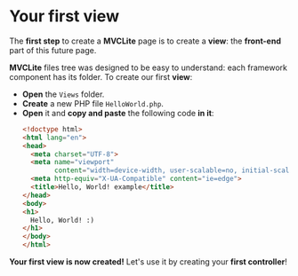 # Your first view

The **first step** to create a **MVCLite** page is to create a **view**: 
the **front-end** part of this future page.

**MVCLite** files tree was designed to be easy to understand: each framework component
has its folder. To create our first **view**: 
- **Open** the ``Views`` folder.
- **Create** a new PHP file ``HelloWorld.php``.
- **Open** it and **copy and paste** the following code **in it**:
  ```html
  <!doctype html>
  <html lang="en">
  <head>
    <meta charset="UTF-8">
    <meta name="viewport"
          content="width=device-width, user-scalable=no, initial-scale=1.0, maximum-scale=1.0, minimum-scale=1.0">
    <meta http-equiv="X-UA-Compatible" content="ie=edge">
    <title>Hello, World! example</title>
  </head>
  <body>
  <h1>
    Hello, World! :)
  </h1>
  </body>
  </html>
  ```
  
**Your first view is now created!** Let's use it by creating your **first controller**!